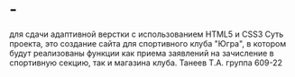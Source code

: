 # -
для сдачи адаптивной верстки с использованием HTML5 и CSS3
Суть проекта, это создание сайта для спортивного клуба "Югра", в котором будут реализованы функции как приема заявлений на зачисление в спортивную секцию, так и магазина клуба.
Танеев Т.А. группа 609-22
